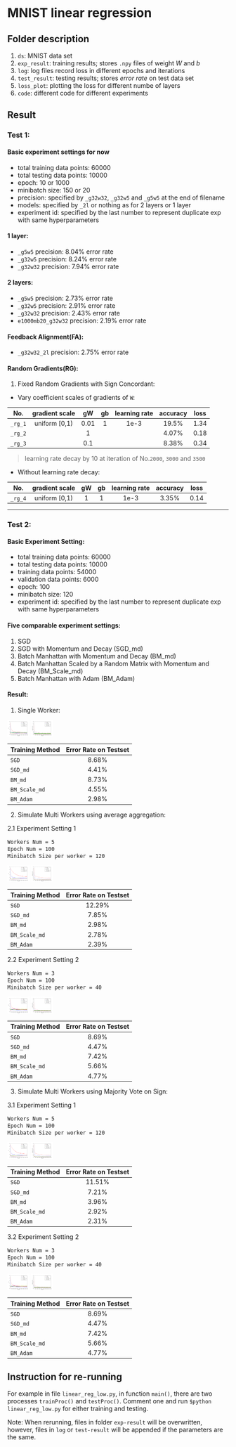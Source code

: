 # MNIST linear regression

## Folder description
1. `ds`: MNIST data set
2. `exp_result`: training results; stores `.npy` files of weight *W* and *b*
3. `log`:  log files record loss in different epochs and iterations
4. `test_result`: testing results; stores *error rate* on test data set
5. `loss_plot`: plotting the loss for different numbe of layers
6. `code`: different code for different experiments

## Result
### Test 1:
#### Basic experiment settings for now
- total training data points: 60000
- total testing data points: 10000
- epoch: 10 or 1000
- minibatch size: 150 or 20
- precision: specified by `_g32w32`, `_g32w5` and `_g5w5` at the end of filename
- models: specified by `_2l` or nothing as for 2 layers or 1 layer
- experiment id: specified by the last number to represent duplicate exp with same hyperparameters

#### 1 layer:
- `_g5w5` precision: 8.04% error rate
- `_g32w5` precision: 8.24% error rate
- `_g32w32` precision: 7.94% error rate
<!-- <img src="./loss_plot/loss_1l.png" alt="loss plot 1 layer" style="width: 50px;"/> -->

#### 2 layers:
- `_g5w5` precision: 2.73% error rate
- `_g32w5` precision: 2.91% error rate
- `_g32w32` precision: 2.43% error rate
- `e1000mb20_g32w32` precision: 2.19% error rate
<!-- <img src="./loss_plot/loss_2l.png" alt="loss plot 2 layer" style="width: 50px;"/> -->
<!-- ![loss plot 2 layer](./loss_plot/loss_2l.png =100x) -->

#### Feedback Alignment(FA):
- `_g32w32_2l` precision: 2.75% error rate
<!-- <img src="./loss_plot/loss_fa.png" alt="loss plot fa" style="width: 50px;"/> -->
<!-- ![loss plot fa](./loss_plot/loss_fa.png =100x) -->

#### Random Gradients(RG):
1. Fixed Random Gradients with Sign Concordant:
- Vary coefficient scales of gradients of `W`:

|No.    |gradient scale | gW   | gb   | learning rate |accuracy|loss |
|:---:  |:-------------:|:---: |:---: |:---:          |:---:   |:---:|
|`_rg_1`|uniform [0,1)  |0.01  |1     |1e-3           |19.5%   |1.34 |
|`_rg_2`|               |1     |      |               |4.07%   |0.18 |
|`_rg_3`|               |0.1   |      |               |8.38%   |0.34 |

> learning rate decay by 10 at iteration of No.`2000`, `3000` and `3500`

- Without learning rate decay:

|No.    |gradient scale | gW   | gb   | learning rate |accuracy|loss |
|:---:  |:-------------:|:---: |:---: |:---:          |:---:   |:---:|
|`_rg_4`|uniform [0,1)  | 1    |1     | 1e-3          |3.35%   |0.14 |

<!-- <img src="./loss_plot/loss_rg.png" alt="loss plot rg" style="width: 50px;"/> -->

-----------------------------

### Test 2:
#### Basic Experiment Setting:
- total training data points: 60000
- total testing data points: 10000
- training data points: 54000
- validation data points: 6000
- epoch: 100
- minibatch size: 120
- experiment id: specified by the last number to represent duplicate exp with same hyperparameters

#### Five comparable experiment settings:
1. SGD 
2. SGD with Momentum and Decay (SGD_md)
3. Batch Manhattan with Momentum and Decay (BM_md)
4. Batch Manhattan Scaled by a Random Matrix with Momentum and Decay (BM_Scale_md)
5. Batch Manhattan with Adam (BM_Adam)

#### Result:
1. Single Worker:

<img src="./loss_plot/test2/lr_1e-3/loss.png" alt="loss plot test2" style="width: 50px;"/>
<img src="./loss_plot/test2/lr_1e-3/vld_error_rate.png" alt="vld plot test2" style="width: 50px;"/>

|Training Method   | Error Rate on Testset |
|:-------  |:-------------:|
|`SGD`|8.68% |
|`SGD_md`|  4.41%             |
|`BM_md`|         8.73%      |
|`BM_Scale_md`| 4.55%|
|`BM_Adam`| 2.98%|

2. Simulate Multi Workers using average aggregation:

2.1 Experiment Setting 1

	Workers Num = 5
	Epoch Num = 100
	Minibatch Size per worker = 120

<img src="./loss_plot/test2/multi_worker_avg/loss.png" alt="loss plot test2" style="width: 50px;"/>
<img src="./loss_plot/test2/multi_worker_avg/vld_error_rate.png" alt="vld plot test2" style="width: 50px;"/>

|Training Method   | Error Rate on Testset |
|:-------  |:-------------:|
|`SGD`|12.29% |
|`SGD_md`|  7.85%             |
|`BM_md`|         2.98%      |
|`BM_Scale_md`| 2.78%|
|`BM_Adam`| 2.39%|


2.2 Experiment Setting 2

	Workers Num = 3
	Epoch Num = 100
	Minibatch Size per worker = 40

<img src="./loss_plot/test2/3_worker_avg/loss.png" alt="loss plot test2" style="width: 50px;"/>
<img src="./loss_plot/test2/3_worker_avg/vld_error_rate.png" alt="vld plot test2" style="width: 50px;"/>

|Training Method   | Error Rate on Testset |
|:-------  |:-------------:|
|`SGD`|8.69% |
|`SGD_md`|  4.47%             |
|`BM_md`|         7.42%      |
|`BM_Scale_md`| 5.66%|
|`BM_Adam`| 4.77%|



3. Simulate Multi Workers using Majority Vote on Sign:

3.1 Experiment Setting 1

	Workers Num = 5
	Epoch Num = 100
	Minibatch Size per worker = 120


<img src="./loss_plot/test2/multi_worker_sign_vote/loss.png" alt="loss plot test2" style="width: 50px;"/>
<img src="./loss_plot/test2/multi_worker_sign_vote/vld_error_rate.png" alt="vld plot test2" style="width: 50px;"/>

|Training Method   | Error Rate on Testset |
|:-------  |:-------------:|
|`SGD`| 11.51% |
|`SGD_md`|  7.21%             |
|`BM_md`|         3.96%      |
|`BM_Scale_md`| 2.92%|
|`BM_Adam`| 2.31%|


3.2 Experiment Setting 2

	Workers Num = 3
	Epoch Num = 100
	Minibatch Size per worker = 40

<img src="./loss_plot/test2/3_worker_avg/loss.png" alt="loss plot test2" style="width: 50px;"/>
<img src="./loss_plot/test2/3_worker_avg/vld_error_rate.png" alt="vld plot test2" style="width: 50px;"/>

|Training Method   | Error Rate on Testset |
|:-------  |:-------------:|
|`SGD`|8.69% |
|`SGD_md`|  4.47%             |
|`BM_md`|         7.42%      |
|`BM_Scale_md`| 5.66%|
|`BM_Adam`| 4.77%|


## Instruction for re-running
For example in file `linear_reg_low.py`, in function `main()`, there are two processes `trainProc()` and `testProc()`. Comment one and run `$python linear_reg_low.py` for either training and testing.

Note: When rerunning, files in folder `exp-result` will be overwritten, however, files in `log` or `test-result` will be appended if the parameters are the same.



